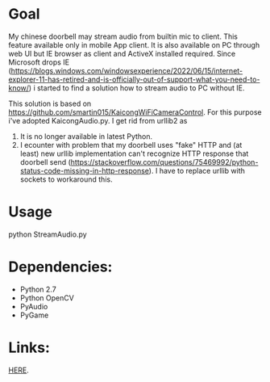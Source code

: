 Goal
===========================

My chinese doorbell may stream audio from builtin mic to client. This feature available only in mobile App client. It is also available on PC through web UI but IE browser as client and ActiveX installed required. Since Microsoft drops IE (https://blogs.windows.com/windowsexperience/2022/06/15/internet-explorer-11-has-retired-and-is-officially-out-of-support-what-you-need-to-know/) i started to find a solution how to stream audio to PC without IE.

This solution is based on https://github.com/smartin015/KaicongWiFiCameraControl. For this purpose i've adopted KaicongAudio.py. I get rid from urllib2 as 

1. It is no longer available in latest Python.
2. I ecounter with problem that my doorbell uses "fake" HTTP and (at least) new urllib implementation can't recognize HTTP response that doorbell send (https://stackoverflow.com/questions/75469992/python-status-code-missing-in-http-response). I have to replace urllib with sockets to workaround this.

Usage
===========================
python StreamAudio.py <camer ip or host name>

Dependencies:
===========================
* Python 2.7
* Python OpenCV
* PyAudio
* PyGame

Links: 
===========================
[HERE](http://www.instructables.com/id/Hack-a-30-WiFi-Pan-Tilt-Camera-Video-Audio-and-Mot/).
